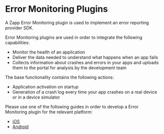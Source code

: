 # Error Monitoring Plugins

A Zapp Error Monitoring plugin is used to implement an error reporting provider SDK.

Error Monitoring plugins are used in order to integrate the following capabilities:
- Monitor the health of an application
- Deliver the data needed to understand what happens when an app fails
- Collects information about crashes and errors in your apps and uploads them to the portal for analysis by the development team

The base functionality contains the following actions:
- Application activation on startup
- Generation of a crash log every time your app crashes on a real device or in a device simulator

Please use one of the following guides in order to develop a Error Monitoring plugin for the relevant platform:
- [iOS](/error-monitoring/error-monitoring-ios.md)
- [Android](/error-monitoring/error-monitoring-android.md)
